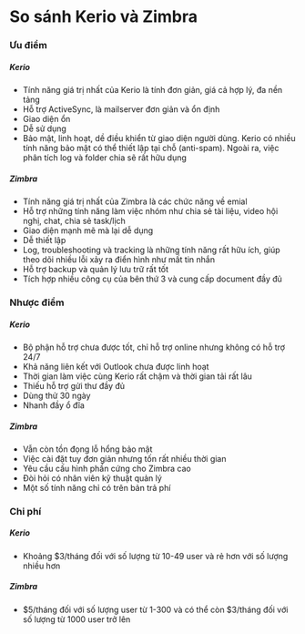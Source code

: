 # So sánh Kerio và Zimbra
### Ưu điểm
##### Kerio
- Tính năng giá trị nhất của Kerio là tính đơn giản, giá cả hợp lý, đa nền tảng
- Hỗ trợ ActiveSync, là mailserver đơn giản và ổn định
- Giao diện ổn
- Dễ sử dụng
- Bảo mật, linh hoạt, dề điều khiển từ giao diện người dùng. Kerio có nhiều tính năng bảo mật có thể thiết lập tại chỗ (anti-spam). Ngoài ra, việc phân tích log và folder chia sẽ rất hữu dụng

##### Zimbra
- Tính năng giá trị nhất của Zimbra là các chức năng về emial
- Hỗ trợ những tính năng làm việc nhóm như chia sẻ tài liệu, video hội nghị, chat, chia sẻ task/lịch
- Giao diện mạnh mẽ mà lại dễ dụng
- Dễ thiết lập
- Log, troubleshooting và tracking là những tính năng rất hữu ích, giúp theo dõi nhiều lỗi xảy ra điển hình như mất tin nhắn
- Hỗ trợ backup và quản lý lưu trữ rất tốt
- Tích hợp nhiều công cụ của bên thứ 3 và cung cấp document đầy đủ

### Nhược điểm
##### Kerio
- Bộ phận hỗ trợ chưa được tốt, chỉ hỗ trợ online nhưng không có hỗ trợ 24/7
- Khả năng liên kết với Outlook chưa được linh hoạt
- Thời gian làm việc cùng Kerio rất chậm và thời gian tải rất lâu
- Thiếu hỗ trợ gửi thư đầy đủ
- Dùng thử 30 ngày
- Nhanh đầy ổ đĩa

##### Zimbra
- Vẫn còn tồn đọng lỗ hổng bảo mật
- Việc cài đặt tuy đơn giản nhưng tốn rất nhiều thời gian
- Yêu cầu cấu hình phần cứng cho Zimbra cao
- Đòi hỏi có nhân viên kỹ thuật quản lý
- Một số tính năng chỉ có trên bản trả phí

### Chi phí
##### Kerio
- Khoảng $3/tháng đối với số lượng từ 10-49 user và rẻ hơn với số lượng nhiều hơn

##### Zimbra
- $5/tháng đối với số lượng user từ 1-300 và có thể còn $3/tháng đối với số lượng từ 1000 user trở lên